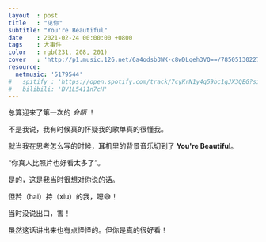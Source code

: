 ```yaml
---
layout  : post
title   : "见你"
subtitle: "You're Beautiful"
date    : 2021-02-24 00:00:00 +0800
tags    : 大事件
color   : rgb(231, 208, 201)
cover   : 'http://p1.music.126.net/6a4odsb3WK-c8wDLqeh3VQ==/785051302277320.jpg'
resource:
  netmusic: '5179544'
#   spitify : 'https://open.spotify.com/track/7cyKrN1y4q59bc1gJX3QEG?si=fdfe4a5f8ad345f7'
#   bilibili: 'BV1L5411n7cH'
---
```


总算迎来了第一次的 *会晤* ！

不是我说，我有时候真的怀疑我的歌单真的很懂我。

就当我在思考怎么写的时候，耳机里的背景音乐切到了 **You're Beautiful**。

“你真人比照片也好看太多了”。

是的，这是我当时很想对你说的话。

但矜（hai）持（xiu）的我，嗯😅！

当时没说出口，害！

虽然这话讲出来也有点怪怪的。但你是真的很好看！
